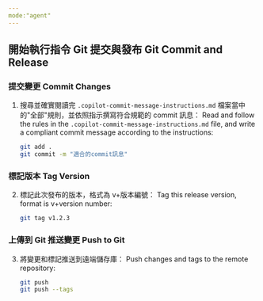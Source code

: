 ```yaml
---
mode:"agent"
---
```


## 開始執行指令 Git 提交與發布 Git Commit and Release

### 提交變更 Commit Changes

1. 搜尋並確實閱讀完 `.copilot-commit-message-instructions.md` 檔案當中的"全部"規則，並依照指示撰寫符合規範的 commit 訊息：
   Read and follow the rules in the `.copilot-commit-message-instructions.md` file, and write a compliant commit message according to the instructions:

    ```bash
    git add .
    git commit -m "適合的commit訊息"
    ```

### 標記版本 Tag Version

2. 標記此次發布的版本，格式為 v+版本編號：
   Tag this release version, format is v+version number:

    ```bash
    git tag v1.2.3
    ```

### 上傳到 Git 推送變更 Push to Git

3. 將變更和標記推送到遠端儲存庫：
   Push changes and tags to the remote repository:

    ```bash
    git push
    git push --tags
    ```
